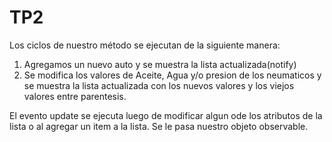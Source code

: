 # TP2
Los ciclos de nuestro método se ejecutan de la siguiente manera:
1) Agregamos un nuevo auto y se muestra la lista actualizada(notify)
2) Se modifica los valores de Aceite, Agua y/o presion de los neumaticos y se muestra la lista actualizada con los nuevos valores y los viejos valores entre parentesis.

El evento update se ejecuta luego de modificar algun ode los atributos de la lista o al agregar un item a la lista. Se le pasa nuestro objeto observable.
